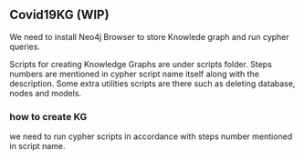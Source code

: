 ## Covid19KG (WIP)


We need to install Neo4j Browser to store Knowlede graph and run cypher queries.

Scripts for creating Knowledge Graphs are under scripts folder.
Steps numbers are mentioned in cypher script name itself along with the description.
Some extra utilities scripts are there such as deleting database, nodes and models.

### how to create KG
we need to run cypher scripts in accordance with steps number mentioned in script name.





